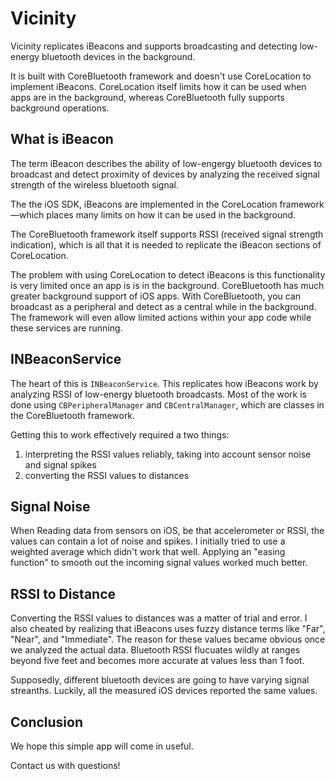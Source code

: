 # Vicinity

Vicinity replicates iBeacons and supports broadcasting and detecting low-energy bluetooth devices in the background.

It is built with CoreBluetooth framework and doesn't use CoreLocation to implement iBeacons.  CoreLocation itself limits how it can be used when apps are in the background, whereas CoreBluetooth fully supports background operations.

## What is iBeacon

The term iBeacon describes the ability of low-engergy bluetooth devices to broadcast and detect proximity of devices by analyzing the received signal strength of the wireless bluetooth signal.  

The the iOS SDK, iBeacons are implemented in the CoreLocation framework—which places many limits on how it can be used in the background.

The CoreBluetooth framework itself supports RSSI (received signal strength indication), which is all that it is needed to replicate the iBeacon sections of CoreLocation.

The problem with using CoreLocation to detect iBeacons is this functionality is very limited once an app is is in the background.  CoreBluetooth has much greater background support of iOS apps.  With CoreBluetooth, you can broadcast as a peripheral and detect as a central while in the background.  The framework will even allow limited actions within your app code while these services are running.

## INBeaconService

The heart of this is `INBeaconService`.  This replicates how iBeacons work by analyzing RSSI of low-energy bluetooth broadcasts.  Most of the work is done using `CBPeripheralManager` and `CBCentralManager`, which are classes in the CoreBluetooth framework.

Getting this to work effectively required a two things:

1. interpreting the RSSI values reliably, taking into account sensor noise and signal spikes
1. converting the RSSI values to distances

## Signal Noise

When Reading data from sensors on iOS, be that accelerometer or RSSI, the values can contain a lot of noise and spikes.  I initially tried to use a weighted average which didn't work that well.  Applying an "easing function" to smooth out the incoming signal values worked much better.

## RSSI to Distance

Converting the RSSI values to distances was a matter of trial and error.  I also cheated by realizing that iBeacons uses fuzzy distance terms like "Far", "Near", and "Immediate".  The reason for these values became obvious once we analyzed the actual data.  Bluetooth RSSI flucuates wildly at ranges beyond five feet and becomes more accurate at values less than 1 foot.

Supposedly, different bluetooth devices are going to have varying signal streanths.  Luckily, all the measured iOS devices reported the same values.


## Conclusion

We hope this simple app will come in useful.

Contact us with questions!
